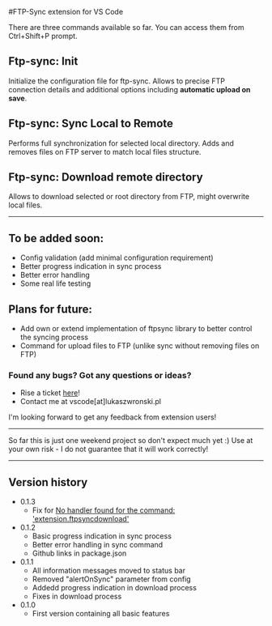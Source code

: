#FTP-Sync extension for VS Code

There are three commands available so far.
You can access them from Ctrl+Shift+P prompt.

## Ftp-sync: Init

Initialize the configuration file for ftp-sync. Allows to precise FTP connection details and additional options including __automatic upload on save__.

## Ftp-sync: Sync Local to Remote

Performs full synchronization for selected local directory. Adds and removes files on FTP server to match local files structure.

## Ftp-sync: Download remote directory

Allows to download selected or root directory from FTP, might overwrite local files.

--------

## To be added soon:

- Config validation (add minimal configuration requirement)
- Better progress indication in sync process
- Better error handling
- Some real life testing

## Plans for future:

- Add own or extend implementation of ftpsync library to better control the syncing process
- Command for upload files to FTP (unlike sync without removing files on FTP)

### Found any bugs? Got any questions or ideas?
- Rise a ticket [here](https://github.com/lukasz-wronski/vscode-ftp-sync/issues)!
- Contact me at vscode[at]lukaszwronski.pl

I'm looking forward to get any feedback from extension users!

------

So far this is just one weekend project so don't expect much yet :) Use at your own risk - I do not guarantee that it will work correctly!

------

## Version history

- 0.1.3
	- Fix for [No handler found for the command: 'extension.ftpsyncdownload'](https://github.com/lukasz-wronski/vscode-ftp-sync/issues/1)
- 0.1.2
	- Basic progress indication in sync process
	- Better error handling in sync command
	- Github links in package.json
- 0.1.1 
	- All information messages moved to status bar
	- Removed "alertOnSync" parameter from config
	- Addedd progress indication in download process
	- Fixes in download process
- 0.1.0 
	- First version containing all basic features